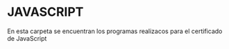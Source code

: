   # JAVASCRIPT

En esta carpeta se encuentran los programas realizacos para el certificado de JavaScript
